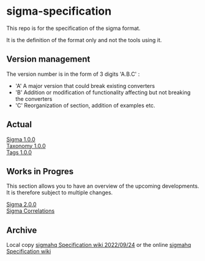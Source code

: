 # sigma-specification

This repo is for the specification of the sigma format.

It is the definition of the format only and not the tools using it.

## Version management

The version number is in the form of 3 digits 'A.B.C' :
- 'A' A major version that could break existing converters
- 'B' Addition or modification of functionality affecting but not breaking the converters
- 'C' Reorganization of section, addition of examples etc.

## Actual

[Sigma 1.0.0](Sigma_1_0_0.md)  
[Taxonomy 1.0.0](Taxonomy_1_0_0.md)  
[Tags 1.0.0](Tags_1_0_0.md)

## Works in Progres

This section allows you to have an overview of the upcoming developments.  
It is therefore subject to multiple changes.

[Sigma 2.0.0](wip/Sigma_2_0_0.md)  
[Sigma Correlations](wip/Sigma_Correlations.md)

## Archive

Local copy [sigmahq Specification wiki 2022/09/24](archives/wiki.md) or the online [sigmahq Specification wiki](https://github.com/SigmaHQ/sigma/wiki/Specification)
